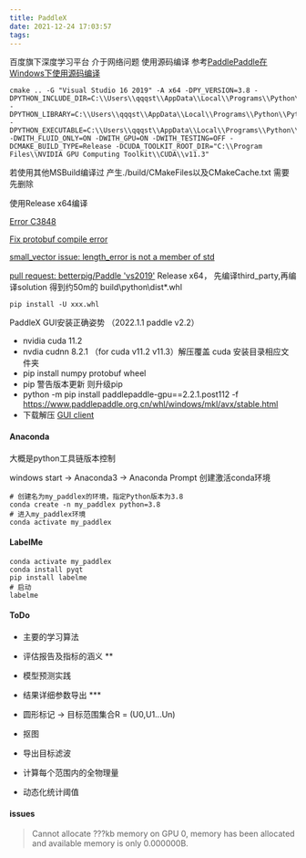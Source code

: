 ```yaml
---
title: PaddleX
date: 2021-12-24 17:03:57
tags:
---
```

百度旗下深度学习平台
介于网络问题 使用源码编译 参考[PaddlePaddle在Windows下使用源码编译](https://www.paddlepaddle.org.cn/documentation/docs/zh/1.5/beginners_guide/install/compile/compile_Windows.html)


```
cmake .. -G "Visual Studio 16 2019" -A x64 -DPY_VERSION=3.8 -DPYTHON_INCLUDE_DIR=C:\\Users\\qqqst\\AppData\\Local\\Programs\\Python\\Python38\\include -DPYTHON_LIBRARY=C:\\Users\\qqqst\\AppData\\Local\\Programs\\Python\\Python38\\Lib -DPYTHON_EXECUTABLE=C:\\Users\\qqqst\\AppData\\Local\\Programs\\Python\\Python38\\python.exe -DWITH_FLUID_ONLY=ON -DWITH_GPU=ON -DWITH_TESTING=OFF -DCMAKE_BUILD_TYPE=Release -DCUDA_TOOLKIT_ROOT_DIR="C:\\Program Files\\NVIDIA GPU Computing Toolkit\\CUDA\\v11.3"
```
若使用其他MSBuild编译过 产生./build/CMakeFiles以及CMakeCache.txt 需要先删除

使用Release x64编译

[Error C3848](https://docs.microsoft.com/zh-cn/cpp/error-messages/compiler-errors-2/compiler-error-c3848?view=msvc-170)

[Fix protobuf compile error](https://github.com/PaddlePaddle/Paddle/issues/28391#issuecomment-900952420)

[small_vector issue: length_error is not a member of std](https://stackoverflow.com/questions/1183700/what-is-the-meaning-of-this-c-error-stdlength-error)

[pull request: betterpig/Paddle 'vs2019'](https://github.com/betterpig/Paddle/tree/vs2019)
Release x64， 先编译third_party,再编译solution 得到约50m的 build\python\dist\*.whl
```
pip install -U xxx.whl
```

PaddleX GUI安装正确姿势 （2022.1.1 paddle v2.2）
+ nvidia cuda 11.2
+ nvdia cudnn 8.2.1 （for cuda v11.2 v11.3）解压覆盖 cuda 安装目录相应文件夹
+ pip install numpy protobuf  wheel
+ pip 警告版本更新 则升级pip
+ python -m pip install paddlepaddle-gpu==2.2.1.post112 -f https://www.paddlepaddle.org.cn/whl/windows/mkl/avx/stable.html
+ 下载解压 [GUI client ](https://www.paddlepaddle.org.cn/paddlex/download)

#### Anaconda
大概是python工具链版本控制

windows start -> Anaconda3 -> Anaconda Prompt
创建激活conda环境
```
# 创建名为my_paddlex的环境，指定Python版本为3.8
conda create -n my_paddlex python=3.8
# 进入my_paddlex环境
conda activate my_paddlex
```
#### LabelMe
```
conda activate my_paddlex
conda install pyqt
pip install labelme
# 启动
labelme
```
#### ToDo
+ 主要的学习算法
+ 评估报告及指标的涵义 **
+ 模型预测实践
+ 结果详细参数导出 ***

+ 圆形标记 -> 目标范围集合R = (U0,U1...Un)
+ 抠图
+ 导出目标滤波
+ 计算每个范围内的全物理量
+ 动态化统计阈值
#### issues
> Cannot allocate ???kb  memory on GPU 0,  memory has been allocated and available memory is only 0.000000B.


